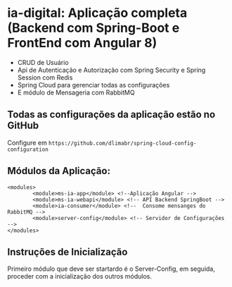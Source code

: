 # ia-digital: Aplicação completa (Backend com Spring-Boot e FrontEnd com Angular 8) 
- CRUD de Usuário
- Api de Autenticação e Autorização com Spring Security e Spring Session com Redis
- Spring Cloud para gerenciar todas as configurações
- E módulo de Mensageria com RabbitMQ

## Todas as configurações da aplicação estão no GitHub
Configure em ```https://github.com/dlimabr/spring-cloud-config-configuration```


## Módulos da Aplicação:
```
<modules>
		<module>ms-ia-app</module> <!--Aplicação Angular -->
		<module>ms-ia-webapi</module> <!-- API Backend SpringBoot -->
		<module>ia-consumer</module> <!--  Consome mensanges do RabbitMQ -->
		<module>server-config</module> <!-- Servidor de Configurações -->
</modules>
```

## Instruções de Inicialização 
Primeiro módulo que deve ser startardo é o Server-Config, em seguida, proceder com a inicialização dos outros módulos.
